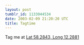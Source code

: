 ```yaml
---
layout: post
tumblr_id: 1133044534
date: 2003-02-09 21:20:20 UTC
title: Tagtime
---
```


Tag me at <a href="http://www.maporama.com/share/map.asp?SESSIONID=%7B44AFEFFC-54CE-4D02-B030-356EB094C73A%7D&COUNTRYCODE=SE&_XgoGCAddress=f%F6reningsgatan&Zip=46130&State=&_XgoGCTownName=Trollh%E4ttan&quality=4&POOCODE=&SEARCH_ADDRESS.x=0&SEARCH_ADDRESS.y=0" target="_blank">Lat 58.2843, Long 12.2881</a>
